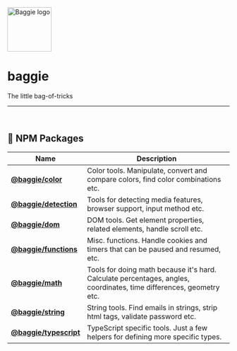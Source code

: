 <img alt="Baggie logo" src="https://github.com/larsmunkholm/baggie/raw/master/media/baggie.svg" height="100" />

<h1>baggie</h1>

The little bag-of-tricks
<hr>
<br>

## 🎁 NPM Packages
| Name | Description |
| ---- | ----------- |
| **[@baggie/color](https://www.npmjs.com/package/@baggie/color#readme)** | Color tools. Manipulate, convert and compare colors, find color combinations etc. |
| **[@baggie/detection](https://www.npmjs.com/package/@baggie/detection#readme)** | Tools for detecting media features, browser support, input method etc. |
| **[@baggie/dom](https://www.npmjs.com/package/@baggie/dom#readme)** | DOM tools. Get element properties, related elements, handle scroll etc. |
| **[@baggie/functions](https://www.npmjs.com/package/@baggie/functions#readme)** | Misc. functions. Handle cookies and timers that can be paused and resumed, etc. |
| **[@baggie/math](https://www.npmjs.com/package/@baggie/math#readme)** | Tools for doing math because it's hard. Calculate percentages, angles, coordinates, time differences, geometry etc. |
| **[@baggie/string](https://www.npmjs.com/package/@baggie/string#readme)** | String tools. Find emails in strings, strip html tags, validate password etc. |
| **[@baggie/typescript](https://www.npmjs.com/package/@baggie/typescript#readme)** | TypeScript specific tools. Just a few helpers for defining more specific types. |
